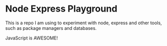 # Node Express Playground
This is a repo I am using to experiment with node, express and other tools,
such as package managers and databases.

JavaScript is AWESOME!
